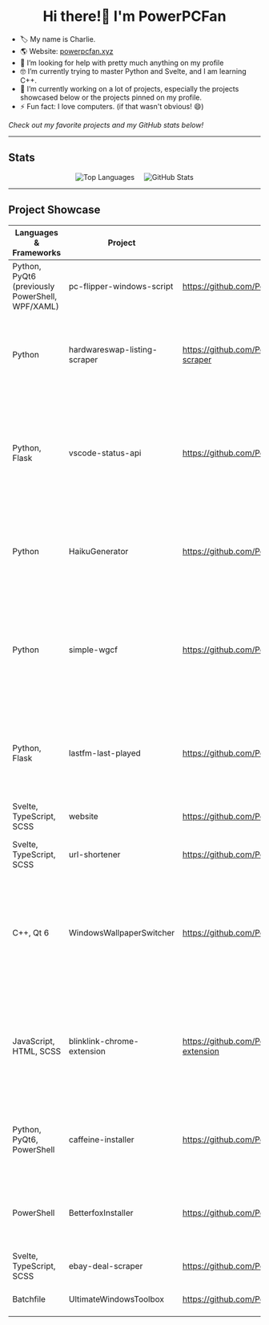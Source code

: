 <h1 align="center">Hi there!👋 I'm PowerPCFan</h1>

- 🏷️ My name is Charlie.
- 🌎 Website: [powerpcfan.xyz](https://www.powerpcfan.xyz)
- 🤔 I’m looking for help with pretty much anything on my profile
- 🤓 I’m currently trying to master Python and Svelte, and I am learning C++.
- 🔭 I’m currently working on a lot of projects, especially the projects showcased below or the projects pinned on my profile.
- ⚡ Fun fact: I love computers. (if that wasn't obvious! 😄)

*Check out my favorite projects and my GitHub stats below!*

---

## Stats

<div style="display: flex; justify-content: center; align-items: center; gap: 1.2rem;">
  <img src="https://github-readme-stats.vercel.app/api/top-langs?username=PowerPCFan&layout=compact&theme=gruvbox&size_weight=0.62&count_weight=0.38&show_icons=true&locale=en&langs_count=8&exclude_repo=DeviceGalaxy,goober,AnyBox,Wiki,SteavenToolBoxFork&hide=html,mdsvex,scss,css,cmake" alt="Top Languages" />
  <img src="https://github-readme-stats.vercel.app/api?username=PowerPCFan&theme=gruvbox&show_icons=true&locale=en" alt="GitHub Stats" style="display: block; margin: auto 0;" />
</div>

---

## Project Showcase

| Languages & Frameworks                          | Project                      | Repository                                                 | Short description                                                                                                                       |
| ----------------------------------------------- | ---------------------------- | ---------------------------------------------------------- | --------------------------------------------------------------------------------------------------------------------------------------- |
| Python, PyQt6 (previously PowerShell, WPF/XAML) | pc-flipper-windows-script    | https://github.com/PowerPCFan/pc-flipper-windows-script    | Script for automating the process of setting up a Windows install                                                                       |
| Python                                          | hardwareswap-listing-scraper | https://github.com/PowerPCFan/hardwareswap-listing-scraper | Script to monitor r/hardwareswap and alert the user when listings match specified criteria                                              |
| Python, Flask                                   | vscode-status-api            | https://github.com/PowerPCFan/vscode-status-api            | Companion API for my vscode-status-extension, allows you to store and retrieve your VSCode status in a database using API endpoints     |
| Python                                          | HaikuGenerator               | https://github.com/PowerPCFan/HaikuGenerator               | A user-friendly and simple script that generates haikus using Markov models created from JSON datasets                                  |
| Python                                          | simple-wgcf                  | https://github.com/PowerPCFan/simple-wgcf                  | A simple version of ViRb3/wgcf: a command-line tool to register Cloudflare WARP accounts and generate WireGuard profiles from them.     |
| Python, Flask                                   | lastfm-last-played           | https://github.com/PowerPCFan/lastfm-last-played           | An API that retrieves your currently playing or last played song from Last.fm using your Last.fm username                               |
| Svelte, TypeScript, SCSS                        | website                      | https://github.com/PowerPCFan/website                      | My personal website: [powerpcfan.xyz](https://www.powerpcfan.xyz)                                                                       |
| Svelte, TypeScript, SCSS                        | url-shortener                | https://github.com/PowerPCFan/url-shortener                | A modern, fast URL shortener hosted at [blinkl.ink](https://blinkl.ink)                                                                 |
| C++, Qt 6                                       | WindowsWallpaperSwitcher     | https://github.com/PowerPCFan/WindowsWallpaperSwitcher     | A GUI application for Windows that allows you to effortlessly set your wallpaper to any of the wallpapers from past Windows and macOS versions. |
| JavaScript, HTML, SCSS                          | blinklink-chrome-extension   | https://github.com/PowerPCFan/blinklink-chrome-extension   | A companion Chrome extension for my URL shortener BlinkLink. It lets you shorten the current URL and inject a share button on webpages. |
| Python, PyQt6, PowerShell                       | caffeine-installer           | https://github.com/PowerPCFan/caffeine-installer           | Script to install [Caffeine](https://zhornsoftware.co.uk/caffeine), a tool by Zhorn Software to prevent your PC from going to sleep     |
| PowerShell                                      | BetterfoxInstaller           | https://github.com/PowerPCFan/BetterfoxInstaller           | Script to install [Betterfox](https://github.com/yokoffing/Betterfox), a custom user.js file for Firefox to enhance speed, privacy, etc |
| Svelte, TypeScript, SCSS                        | ebay-deal-scraper            | https://github.com/PowerPCFan/ebay-deal-scraper            | An alternative frontend for eBay                                                                                                        |
| Batchfile                                       | UltimateWindowsToolbox       | https://github.com/PowerPCFan/UltimateWindowsToolbox       | A collection of tools for Windows                                                                                                       |
